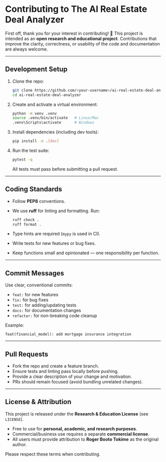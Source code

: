 # Contributing to The AI Real Estate Deal Analyzer

First off, thank you for your interest in contributing! 🎉
This project is intended as an **open research and educational project**. Contributions that improve the clarity, correctness, or usability of the code and documentation are always welcome.

---

## Development Setup

1. Clone the repo:

   ```bash
   git clone https://github.com/<your-username>/ai-real-estate-deal-analyzer.git
   cd ai-real-estate-deal-analyzer
   ```

2. Create and activate a virtual environment:

   ```bash
   python -m venv .venv
   source .venv/bin/activate   # Linux/Mac
   .venv\Scripts\activate      # Windows
   ```

3. Install dependencies (including dev tools):

   ```bash
   pip install -e .[dev]
   ```

4. Run the test suite:

   ```bash
   pytest -q
   ```

   All tests must pass before submitting a pull request.

---

## Coding Standards

* Follow **PEP8** conventions.

* We use **ruff** for linting and formatting. Run:

  ```bash
  ruff check .
  ruff format .
  ```

* Type hints are required (`mypy` is used in CI).

* Write tests for new features or bug fixes.

* Keep functions small and opinionated — one responsibility per function.

---

## Commit Messages

Use clear, conventional commits:

* `feat:` for new features
* `fix:` for bug fixes
* `test:` for adding/updating tests
* `docs:` for documentation changes
* `refactor:` for non-breaking code cleanup

Example:

```text
feat(financial_model): add mortgage insurance integration
```

---

## Pull Requests

* Fork the repo and create a feature branch.
* Ensure tests and linting pass locally before pushing.
* Provide a clear description of your change and motivation.
* PRs should remain focused (avoid bundling unrelated changes).

---

## License & Attribution

This project is released under the **Research & Education License** (see `LICENSE`).

* Free to use for **personal, academic, and research purposes**.
* Commercial/business use requires a separate **commercial license**.
* All users must provide attribution to **Roger Booto Tokime** as the original author.

Please respect these terms when contributing.
